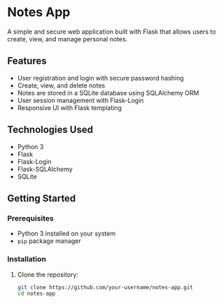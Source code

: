 # Notes App

A simple and secure web application built with Flask that allows users to create, view, and manage personal notes.

## Features

- User registration and login with secure password hashing
- Create, view, and delete notes
- Notes are stored in a SQLite database using SQLAlchemy ORM
- User session management with Flask-Login
- Responsive UI with Flask templating

## Technologies Used

- Python 3
- Flask
- Flask-Login
- Flask-SQLAlchemy
- SQLite

## Getting Started

### Prerequisites

- Python 3 installed on your system
- `pip` package manager

### Installation

1. Clone the repository:

   ```bash
   git clone https://github.com/your-username/notes-app.git
   cd notes-app
   ```

